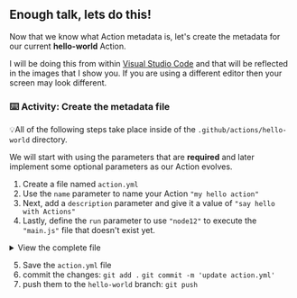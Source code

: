 ## Enough talk, lets do this!

Now that we know what Action metadata is, let's create the metadata for our current **hello-world** Action.

I will be doing this from within [Visual Studio Code](https://code.visualstudio.com/) and that will be reflected in the images that I show you.  If you are using a different editor then your screen may look different.

### :keyboard: Activity: Create the metadata file

💡All of the following steps take place inside of the `.github/actions/hello-world` directory. 

We will start with using the parameters that are **required** and later implement some optional parameters as our Action evolves.

1. Create a file named `action.yml`
2. Use the `name` parameter to name your Action `"my hello action"`
3. Next, add a `description` parameter and give it a value of `"say hello with Actions"`
4. Lastly, define the `run` parameter to use `"node12"` to execute the `"main.js"` file that doesn't exist yet.

<details><summary>View the complete file</summary><img src="https://i.imgur.com/xCuBdI4.png" alt="screenshot of action.yml file" />

<details><summary>Raw code to copy</summary>

```yaml
name: "my hello action"

description: "say hello with Actions"

runs:
  using: "node12"
  main: "main.js"
```
</details>

</details>

5. Save the `action.yml` file
6. commit the changes:
   `git add .`
   `git commit -m 'update action.yml'`
7. push them to the `hello-world` branch:
   `git push`
   